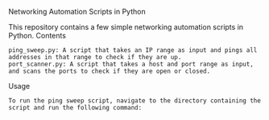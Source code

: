 Networking Automation Scripts in Python

This repository contains a few simple networking automation scripts in Python.
Contents

    ping_sweep.py: A script that takes an IP range as input and pings all addresses in that range to check if they are up.
    port_scanner.py: A script that takes a host and port range as input, and scans the ports to check if they are open or closed.

Usage

    To run the ping sweep script, navigate to the directory containing the script and run the following command:
